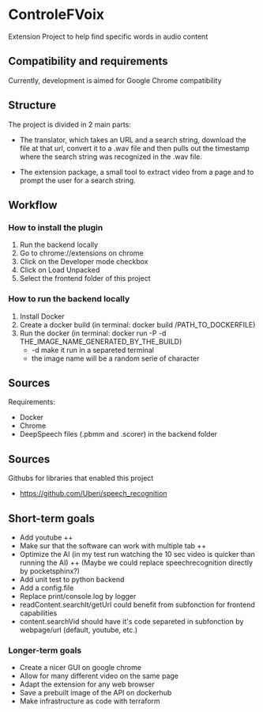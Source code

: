 # ControleFVoix

Extension Project to help find specific words in audio content

## Compatibility and requirements

Currently, development is aimed for Google Chrome compatibility

## Structure

The project is divided in 2 main parts:

- The translator, which takes an URL and a search string, download the file at that url, convert it to a .wav file and then pulls out the timestamp where the search string was recognized in the .wav file.

- The extension package, a small tool to extract video from a page and to prompt the user for a search string.

## Workflow

### How to install the plugin

1. Run the backend locally
2. Go to chrome://extensions on chrome
3. Click on the Developer mode checkbox
4. Click on Load Unpacked
5. Select the frontend folder of this project

### How to run the backend locally

1. Install Docker
2. Create a docker build (in terminal: docker build /PATH_TO_DOCKERFILE)
3. Run the docker (in terminal: docker run -P -d THE_IMAGE_NAME_GENERATED_BY_THE_BUILD)
    - -d make it run in a separeted terminal
    - the image name will be a random serie of character

## Sources

Requirements:
- Docker
- Chrome
- DeepSpeech files (.pbmm and .scorer) in the backend folder

## Sources

Githubs for libraries that enabled this project
- https://github.com/Uberi/speech_recognition

## Short-term goals

- Add youtube ++
- Make sur that the software can work with multiple tab ++
- Optimize the AI (in my test run watching the 10 sec video is quicker than running the AI) ++ (Maybe we could replace speechrecognition directly by pocketsphinx?)
- Add unit test to python backend
- Add a config.file
- Replace print/console.log by logger 
- readContent.searchIt/getUrl could benefit from subfonction for frontend capabilities
- content.searchVid should have it's code separeted in subfonction by webpage/url (default, youtube, etc.)

### Longer-term goals

- Create a nicer GUI on google chrome
- Allow for many different video on the same page
- Adapt the extension for any web browser
- Save a prebuilt image of the API on dockerhub
- Make infrastructure as code with terraform
